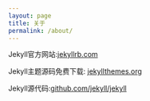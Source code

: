 ```yaml
---
layout: page
title: 关于
permalink: /about/
---
```


Jekyll官方网站:[jekyllrb.com](http://jekyllrb.com/)

Jekyll主题源码免费下载: [jekyllthemes.org](http://jekyllthemes.org)

Jekyll源代码:[github.com/jekyll/jekyll](https://github.com/jekyll/jekyll)
